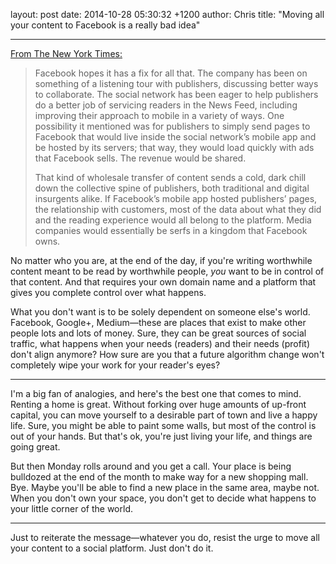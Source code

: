 layout: post
date: 2014-10-28 05:30:32 +1200
author: Chris
title: "Moving all your content to Facebook is a really bad idea"

----

<!-- excerpt -->

[From The New York Times:](http://www.nytimes.com/2014/10/27/business/media/facebook-offers-life-raft-but-publishers-are-wary.html?_r=0)

>Facebook hopes it has a fix for all that. The company has been on something of a listening tour with publishers, discussing better ways to collaborate. The social network has been eager to help publishers do a better job of servicing readers in the News Feed, including improving their approach to mobile in a variety of ways. One possibility it mentioned was for publishers to simply send pages to Facebook that would live inside the social network’s mobile app and be hosted by its servers; that way, they would load quickly with ads that Facebook sells. The revenue would be shared.
>
>That kind of wholesale transfer of content sends a cold, dark chill down the collective spine of publishers, both traditional and digital insurgents alike. If Facebook’s mobile app hosted publishers’ pages, the relationship with customers, most of the data about what they did and the reading experience would all belong to the platform. Media companies would essentially be serfs in a kingdom that Facebook owns.

No matter who you are, at the end of the day, if you're writing worthwhile content meant to be read by worthwhile people, *you* want to be in control of that content. And that requires your own domain name and a platform that gives you complete control over what happens.

What you don't want is to be solely dependent on someone else's world. Facebook, Google+, Medium—these are places that exist to make other people lots and lots of money. Sure, they can be great sources of social traffic, what happens when your needs (readers) and their needs (profit) don't align anymore? How sure are you that a future algorithm change won't completely wipe your work for your reader's eyes?

<!-- /excerpt -->

***

I'm a big fan of analogies, and here's the best one that comes to mind. Renting a home is great. Without forking over huge amounts of up-front capital, you can move yourself to a desirable part of town and live a happy life. Sure, you might be able to paint some walls, but most of the control is out of your hands. But that's ok, you're just living your life, and things are going great. 

But then Monday rolls around and you get a call. Your place is being bulldozed at the end of the month to make way for a new shopping mall. Bye. Maybe you'll be able to find a new place in the same area, maybe not. When you don't own your space, you don't get to decide what happens to your little corner of the world. 

***

Just to reiterate the message—whatever you do, resist the urge to move all your content to a social platform. Just don't do it. 